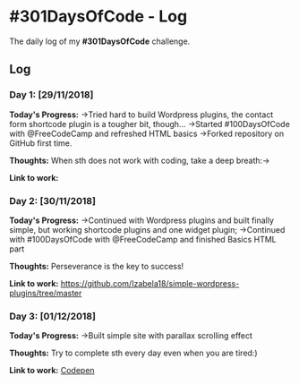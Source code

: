# #301DaysOfCode - Log
The daily log of my **#301DaysOfCode** challenge.

## Log

### Day 1: [29/11/2018]

**Today's Progress:**
->Tried hard to build Wordpress plugins, the contact form shortcode plugin is a tougher bit, though...
->Started #100DaysOfCode with @FreeCodeCamp and refreshed HTML basics
->Forked repository on GitHub first time.

**Thoughts:**
When sth does not work with coding, take a deep breath:->

**Link to work:**

### Day 2: [30/11/2018]

**Today's Progress:**
->Continued with  Wordpress plugins and built finally simple, but working shortcode plugins and one widget plugin;
->Continued with #100DaysOfCode with @FreeCodeCamp  and finished Basics HTML part


**Thoughts:**
Perseverance is the key to success!

**Link to work:**
https://github.com/Izabela18/simple-wordpress-plugins/tree/master

### Day 3: [01/12/2018]

**Today's Progress:**
->Built simple site with parallax scrolling effect

**Thoughts:**
Try to complete sth every day even when you are tired:)

**Link to work:**
<a href="https://codepen.io/iza_n/full/VVgWNm/">Codepen</a>
